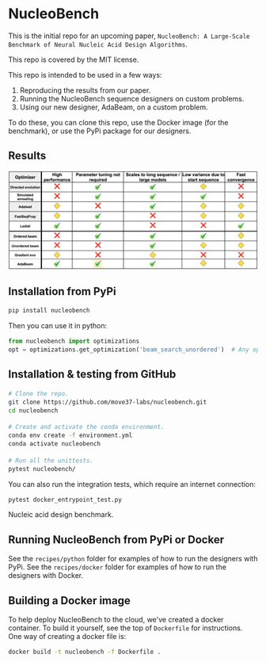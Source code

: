 # NucleoBench

This is the initial repo for an upcoming paper, `NucleoBench: A Large-Scale Benchmark of Neural Nucleic Acid Design Algorithms`.

This repo is covered by the MIT license.

This repo is intended to be used in a few ways:

1. Reproducing the results from our paper.
1. Running the NucleoBench sequence designers on custom problems.
1. Using our new designer, AdaBeam, on a custom problem.

To do these, you can clone this repo, use the Docker image (for the benchmark), or use the PyPi package for our designers.

## Results

![Summary of results.](https://raw.githubusercontent.com/move37-labs/nucleobench/main/assets/images/results_summary.png)

## Installation from PyPi

```bash
pip install nucleobench
```

Then you can use it in python:
```python
from nucleobench import optimizations
opt = optimizations.get_optimization('beam_search_unordered')  # Any optimizer name.
```

## Installation & testing from GitHub

```bash
# Clone the repo.
git clone https://github.com/move37-labs/nucleobench.git
cd nucleobench

# Create and activate the conda environment.
conda env create -f environment.yml
conda activate nucleobench

# Run all the unittests.
pytest nucleobench/
```

You can also run the integration tests, which require an internet connection:

```bash
pytest docker_entrypoint_test.py
```

Nucleic acid design benchmark.

## Running NucleoBench from PyPi or Docker

See the `recipes/python` folder for examples of how to run the designers with PyPi.
See the `recipes/docker` folder for examples of how to run the designers with Docker.

## Building a Docker image

To help deploy NucleoBench to the cloud, we've created a docker container. To build it yourself, see the top of `Dockerfile` for instructions. One way of creating a docker file is:

```bash
docker build -t nucleobench -f Dockerfile .
```